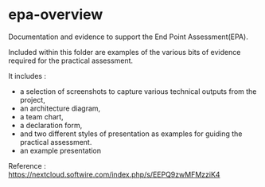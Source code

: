 # epa-overview

Documentation and evidence to support the End Point Assessment(EPA).

Included within this folder are examples of the various bits of evidence required for the practical assessment.

It includes :

 - a selection of screenshots to capture various technical outputs from the project, 
 - an architecture diagram, 
 - a team chart, 
 - a declaration form, 
 - and two different styles of presentation as examples for guiding the practical assessment.
 - an example presentation

Reference : https://nextcloud.softwire.com/index.php/s/EEPQ9zwMFMzziK4

